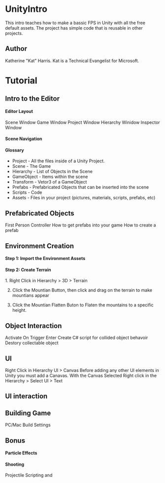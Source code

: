 # UnityIntro
This intro teaches how to make a bassic FPS in Unity with all the free default assets. The project has simple code that is reusable in other projects. 

## Author
Katherine "Kat" Harris. Kat is a Technical Evangelist for Microsoft. 

# Tutorial

## Intro to the Editor
#### Editor Layout
Scene Window
Game Window
Project Window
Hierarchy Winidow
Inspector Window

#### Scene Navigation
#### Glossary
* Project - All the files inside of a Unity Project. 
* Scene - The Game
* Hierarchy - List of Objects in the Scene
* GameObject - Items within the scene
* Transform - Vetor3 of a GameObject
* Prefabs - Prefabricated Objects that can be inserted into the scene
* Scripts - Code 
* Assets - Files in your project (pictures, materials, scripts, prefabs, etc)

## Prefabricated Objects
First Person Controller
How to get prefabs into your game
How to create a prefab

## Environment Creation
<h4>Step 1: Import the Environment Assets</h4>
<h4>Step 2: Create Terrain </h4>
1. Right Click in Hierarchy > 3D > Terrain

2. Click the Mountian Button, then click and drag on the terrain to make mountians appear

3. Click the Mountian Flatten Buton to Flaten the mountains to a specific height.  

## Object Interaction
Activate On Trigger Enter
Create C# script for collided object behavoir
Destory collectable object

## UI
Right Click in Hierarchy
UI > Canvas
Before adding any other UI elements in Unity you must add a Canavas. 
With the Canvas Selected 
Right click in the Hierarchy > Select UI > Text


## UI interaction



## Building Game
PC/Mac Build Settings 

## Bonus

#### Particle Effects

#### Shooting
Projectile Scripting and 



